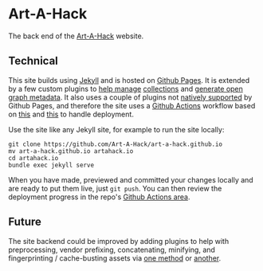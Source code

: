 # Art-A-Hack

The back end of the [Art-A-Hack](https://artahack.io/) website.

## Technical

This site builds using [Jekyll](https://jekyllrb.com/) and is hosted on [Github Pages](https://pages.github.com/). It is extended by a few custom plugins to [help manage](https://github.com/Art-A-Hack/art-a-hack.github.io/blob/source/app/_plugins/generate_sort_vars.rb) [collections](https://github.com/Art-A-Hack/art-a-hack.github.io/blob/source/app/_plugins/generate_linked_vars.rb) and [generate open graph metadata](https://github.com/Art-A-Hack/art-a-hack.github.io/blob/source/app/_plugins/generate_meta_tags.rb). It also uses a couple of plugins not [natively supported](https://pages.github.com/versions/) by Github Pages, and therefore the site uses a [Github Actions](https://docs.github.com/en/actions) workflow based on [this](https://bitbra.in/2021/10/03/host-your-own-blog-for-free-with-custom-domain.html) and [this](https://github.com/marketplace/actions/jekyll-actions) to handle deployment.

Use the site like any Jekyll site, for example to run the site locally:
```
git clone https://github.com/Art-A-Hack/art-a-hack.github.io
mv art-a-hack.github.io artahack.io
cd artahack.io
bundle exec jekyll serve
```

When you have made, previewed and committed your changes locally and are ready to put them live, just `git push`. You can then review the deployment progress in the repo's [Github Actions area](https://github.com/Art-A-Hack/art-a-hack.github.io/actions).

## Future

The site backend could be improved by adding plugins to help with preprocessing, vendor prefixing, concatenating, minifying, and fingerprinting / cache-busting assets via [one method](https://github.com/envygeeks/jekyll-assets) or [another](https://mademistakes.com/articles/using-jekyll-2017/).